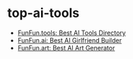 # top-ai-tools

- [FunFun.tools: Best AI Tools Directory](https://www.funfun.tools/)
- [FunFun.ai: Best AI Girlfriend Builder](https://www.funfun.ai/)
- [FunFun.art: Best AI Art Generator](https://www.funfun.art/)
